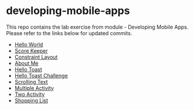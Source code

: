 # developing-mobile-apps
This repo contains the lab exercise from module - Developing Mobile Apps.
Please refer to the links below for updated commits.

- [Hello World](https://github.com/bc-dipesh/hello-world "Hello World")
- [Score Keeper](https://github.com/bc-dipesh/score-keeper "Score Keeper")
- [Constraint Layout](https://github.com/bc-dipesh/constraint-layout "Constraint Layout")
- [About Me](https://github.com/bc-dipesh/about-me "About Me")
- [Hello Toast](https://github.com/bc-dipesh/hello-toast "Hello Toast")
- [Hello Toast Challenge](https://github.com/bc-dipesh/hello-toast-challenge "Hello Toast Challenge")
- [Scrolling Text](https://github.com/bc-dipesh/scrolling-text "Scrolling Text")
- [Multiple Activity](https://github.com/bc-dipesh/multiple_activity "Multiple Activity")
- [Two Activity](https://github.com/bc-dipesh/two-activity "Two Activity")
- [Shopping List](https://github.com/bc-dipesh/shopping-list "Shopping List")
